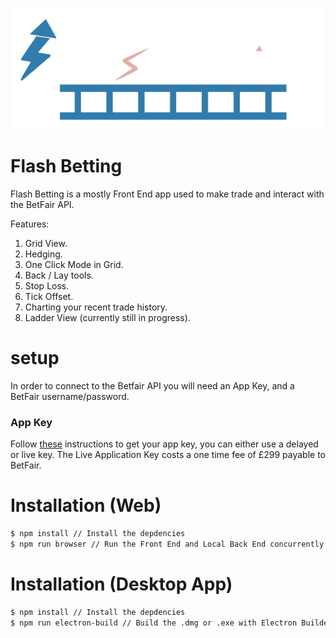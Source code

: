 <p align="center">
  <a href="https://github.com/betcode-org">
    <img src="public/images/logo.png" title="betcode-org">
  </a>
</p>

# Flash Betting

Flash Betting is a mostly Front End app used to make trade and interact with the BetFair API.

Features:
1) Grid View.
2) Hedging.
3) One Click Mode in Grid.
4) Back / Lay tools.
5) Stop Loss.
6) Tick Offset.
7) Charting your recent trade history.
8) Ladder View (currently still in progress).

# setup

In order to connect to the Betfair API you will need an App Key, and a BetFair username/password.

### App Key
Follow [these](https://docs.developer.betfair.com/display/1smk3cen4v3lu3yomq5qye0ni/Application+Keys) instructions to get your app key, you can either use a delayed or live key.
The Live Application Key costs a one time fee of £299 payable to BetFair.

# Installation (Web)

```bash
$ npm install // Install the depdencies
$ npm run browser // Run the Front End and Local Back End concurrently
```

# Installation (Desktop App)

```bash
$ npm install // Install the depdencies
$ npm run electron-build // Build the .dmg or .exe with Electron Builder
```
